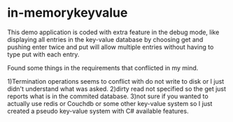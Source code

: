 # in-memorykeyvalue

This demo application is coded with extra feature in the debug mode, 
like displaying all entries in the key-value database by choosing get and pushing enter twice 
and put will allow multiple entries without having to type put with each entry.

Found some things in the requirements that conflicted in my mind.

1)Termination operations seems to conflict with do not write to disk or I just didn't understand what was asked.
2)dirty read not specified so the get just reports what is in the commited database.
3)not sure if you wanted to actually use redis or Couchdb or some other key-value system so 
  I just created a pseudo key-value system with C# available features.
